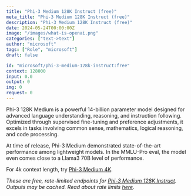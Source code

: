 ```yaml
---
title: "Phi-3 Medium 128K Instruct (free)"
meta_title: "Phi-3 Medium 128K Instruct (free)"
description: "Phi-3 Medium 128K Instruct (free)"
date: 2024-05-24T00:00:00Z
image: "/images/what-is-openai.png"
categories: ["text->text"]
author: "microsoft"
tags: ["Role", "microsoft"]
draft: false

id: "microsoft/phi-3-medium-128k-instruct:free"
context: 128000
input: 0.0
output: 0
img: 0
request: 0
---
```


Phi-3 128K Medium is a powerful 14-billion parameter model designed for advanced language understanding, reasoning, and instruction following. Optimized through supervised fine-tuning and preference adjustments, it excels in tasks involving common sense, mathematics, logical reasoning, and code processing.

At time of release, Phi-3 Medium demonstrated state-of-the-art performance among lightweight models. In the MMLU-Pro eval, the model even comes close to a Llama3 70B level of performance.

For 4k context length, try [Phi-3 Medium 4K](/microsoft/phi-3-medium-4k-instruct).

_These are free, rate-limited endpoints for [Phi-3 Medium 128K Instruct](/microsoft/phi-3-medium-128k-instruct). Outputs may be cached. Read about rate limits [here](/docs/limits)._

